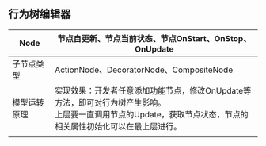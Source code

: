 ## 行为树编辑器

| Node         | 节点自更新、节点当前状态、节点OnStart、OnStop、OnUpdate      |
| ------------ | ------------------------------------------------------------ |
| 子节点类型   | ActionNode、DecoratorNode、CompositeNode                     |
| 模型运转原理 | 实现效果：开发者任意添加功能节点，修改OnUpdate等方法，即可对行为树产生影响。<br />上层要一直调用节点的Update，获取节点状态，节点的相关属性初始化可以在最上层进行。 |
|              |                                                              |

